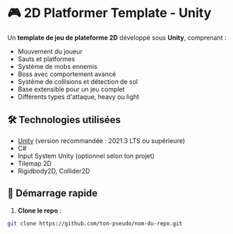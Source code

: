 # 🎮 2D Platformer Template - Unity

Un **template de jeu de plateforme 2D** développé sous **Unity**, comprenant :
- Mouvement du joueur
- Sauts et platformes
- Système de mobs ennemis
- Boss avec comportement avancé
- Système de collisions et détection de sol
- Base extensible pour un jeu complet
- Différents types d'attaque, heavy ou light

## 🛠️ Technologies utilisées

- [Unity](https://unity.com/) (version recommandée : 2021.3 LTS ou supérieure)
- C#
- Input System Unity (optionnel selon ton projet)
- Tilemap 2D
- Rigidbody2D, Collider2D

## 🚀 Démarrage rapide

1. **Clone le repo** :

```bash
git clone https://github.com/ton-pseudo/nom-du-repo.git
